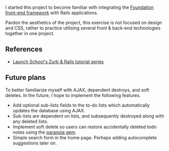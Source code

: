 I started this project to become familiar with integrating the [Foundation front-end framework](http://foundation.zurb.com/) with Rails applications.

Pardon the aesthetics of the project, this exercise is not focused on design and CSS, rather to practice utilising several front & back-end technologies together in one project.

## References
* [Launch School's Zurb & Rails tutorial series](https://launchschool.com/blog/rails-and-foundation-part-1)

## Future plans
To better familiarize myself with AJAX, dependent destroys, and soft deletes. In the future, I hope to implement the following features.

* Add optional sub-lists fields to the to-do lists which automatically updates the database using AJAX.
* Sub-lists are dependent on lists, and subsequently destroyed along with any deleted lists.
* Implement soft delete so users can restore accidentally deleted todo notes using the [paranoia gem](https://github.com/rubysherpas/paranoia).
* Simple search form in the home page. Perhaps adding autocomplete suggestions later on.
